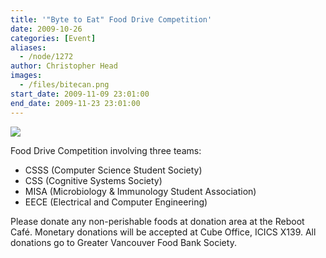 ```yaml
---
title: '"Byte to Eat" Food Drive Competition'
date: 2009-10-26
categories: [Event]
aliases:
  - /node/1272
author: Christopher Head
images:
  - /files/bitecan.png
start_date: 2009-11-09 23:01:00
end_date: 2009-11-23 23:01:00
---
```


![](/files/bitecan.png)

Food Drive Competition involving three teams:

- CSSS (Computer Science Student Society)
- CSS (Cognitive Systems Society)
- MISA (Microbiology & Immunology Student Association)
- EECE (Electrical and Computer Engineering)

Please donate any non-perishable foods at donation area at the Reboot Café. Monetary donations will be accepted at Cube Office, ICICS X139. All donations go to Greater Vancouver Food Bank Society.
